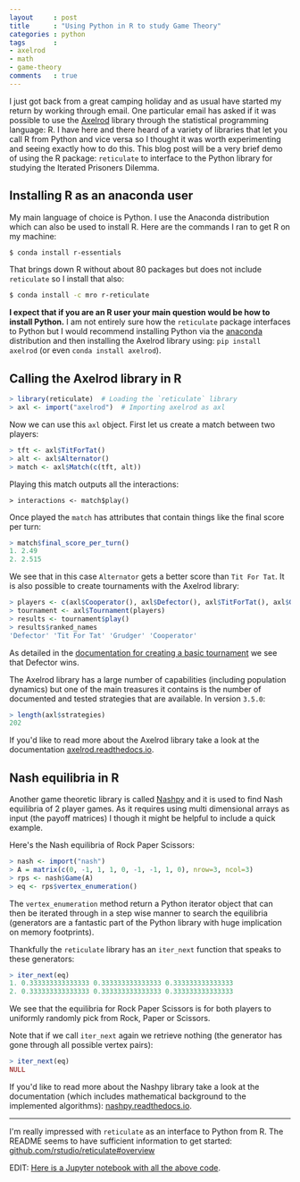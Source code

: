 ```yaml
---
layout     : post
title      : "Using Python in R to study Game Theory"
categories : python
tags       :
- axelrod
- math
- game-theory
comments   : true
---
```


I just got back from a great camping holiday and as usual have started my return
by working through email. One particular email has asked if it was possible to
use the [Axelrod](http://axelrod.readthedocs.io) library through the statistical
programming language: R. I have here and there heard of a variety of libraries
that let you call R from Python and vice versa so I thought it was worth
experimenting and seeing exactly how to do this. This blog post will be a very
brief demo of using the R package: `reticulate` to interface to the Python
library for studying the Iterated Prisoners Dilemma.

## Installing R as an anaconda user

My main language of choice is Python. I use the Anaconda distribution which can
also be used to install R. Here are the commands I ran to get R on my machine:

```bash
$ conda install r-essentials
```

That brings down R without about 80 packages but does not include `reticulate`
so I install that also:

```bash
$ conda install -c mro r-reticulate
```

**I expect that if you are an R user your main question would be how to install
Python.** I am not entirely sure how the `reticulate` package interfaces to
Python but I would recommend installing Python via the
[anaconda](https://www.anaconda.com/) distribution and then installing the
Axelrod library using: `pip install axelrod` (or even `conda install axelrod`).

## Calling the Axelrod library in R

```R
> library(reticulate)  # Loading the `reticulate` library
> axl <- import("axelrod")  # Importing axelrod as axl
```

Now we can use this `axl` object. First let us create a match between two
players:

```R
> tft <- axl$TitForTat()
> alt <- axl$Alternator()
> match <- axl$Match(c(tft, alt))
```

Playing this match outputs all the interactions:

```
> interactions <- match$play()
```

Once played the `match` has attributes that contain things like the final score
per turn:

```R
> match$final_score_per_turn()
1. 2.49
2. 2.515
```

We see that in this case `Alternator` gets a better score than `Tit For Tat`.
It is also possible to create tournaments with the Axelrod library:

```R
> players <- c(axl$Cooperator(), axl$Defector(), axl$TitForTat(), axl$Grudger())
> tournament <- axl$Tournament(players)
> results <- tournament$play()
> results$ranked_names
'Defector' 'Tit For Tat' 'Grudger' 'Cooperator'
```

As detailed in the [documentation for creating a basic
tournament](http://axelrod.readthedocs.io/en/stable/tutorials/getting_started/tournament.html)
we see that Defector wins.

The Axelrod library has a large number of
capabilities (including population dynamics) but one of the main treasures it
contains is the number of documented and tested strategies that are available.
In version `3.5.0`:

```R
> length(axl$strategies)
202
```

If you'd like to read more about the Axelrod library take a look at the
documentation [axelrod.readthedocs.io](http://axelrod.readthedocs.io).

## Nash equilibria in R

Another game theoretic library is called [Nashpy](http://nashpy.readthedocs.io)
and it is used to find Nash equilibria of 2 player games. As it requires using
multi dimensional arrays as input (the payoff matrices) I though it might be
helpful to include a quick example.

Here's the Nash equilibria of Rock Paper Scissors:

```R
> nash <- import("nash")
> A = matrix(c(0, -1, 1, 1, 0, -1, -1, 1, 0), nrow=3, ncol=3)
> rps <- nash$Game(A)
> eq <- rps$vertex_enumeration()
```

The `vertex_enumeration` method return a Python iterator object that can then be
iterated through in a step wise manner to search the equilibria (generators are
a fantastic part of the Python library with huge implication on memory
footprints).

Thankfully the `reticulate` library has an `iter_next` function that speaks to
these generators:

```R
> iter_next(eq)
1. 0.333333333333333 0.333333333333333 0.333333333333333
2. 0.333333333333333 0.333333333333333 0.333333333333333
```

We see that the equilibria for Rock Paper Scissors is for both players to
uniformly randomly pick from Rock, Paper or Scissors.

Note that if we call `iter_next` again we retrieve nothing (the generator has
gone through all possible vertex pairs):

```R
> iter_next(eq)
NULL
```

If you'd like to read more about the Nashpy library take a look at the
documentation (which includes mathematical background to the implemented
algorithms): [nashpy.readthedocs.io](http://nashpy.readthedocs.io).

---

I'm really impressed with `reticulate` as an interface to Python from R. The
README seems to have sufficient information to get started:
[github.com/rstudio/reticulate#overview](https://github.com/rstudio/reticulate#overview)

EDIT: [Here is a Jupyter notebook with all the above
code](https://github.com/drvinceknight/unpeudemath/blob/gh-pages/assets/code/Using%20Python%20in%20R%20with%20reticulate.ipynb).
